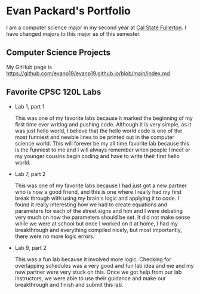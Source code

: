 
# Evan Packard's Portfolio

I am a computer science major in my second year at [Cal State Fullerton](http://www.fullerton.edu/). I have changed majors to this major as of this semester.

## Computer Science Projects

My GitHub page is https://github.com/evanp19/evanp19.github.io/blob/main/index.md

## Favorite CPSC 120L Labs

* Lab 1, part 1

    This was one of my favorite labs because it marked the beginning of my first time ever writing and pushing code. Although it is very simple, as it was just hello world, I believe that the hello world code is one of the most funniest and newbie lines to be printed out in the computer science world. This will forever be my all time favorite lab because this is the funniest to me and I will always remember when people I meet or my younger cousins begin coding and have to write their first hello world.

* Lab 7, part 2

    This was one of my favorite labs because I had just got a new partner who is now a good friend, and this is one where I really had my first break through with using my brain's logic and applying it to code. I found it really interesting how we had to create equations and parameters for each of the street signs and him and I were debating very much on how the parameters should be set. It did not make sense while we were at school but once I worked on it at home, I had my breakthrough and everything compiled nicely, but most importantly, there were no more logic errors.

* Lab 9, part 2

    This was a fun lab because it involved more logic. Checking for overlapping schedules was a very good and fun lab idea and me and my new partner were very stuck on this. Once we got help from our lab instructors, we were able to use their guidance and make our breakthrough and finish and submit this lab.